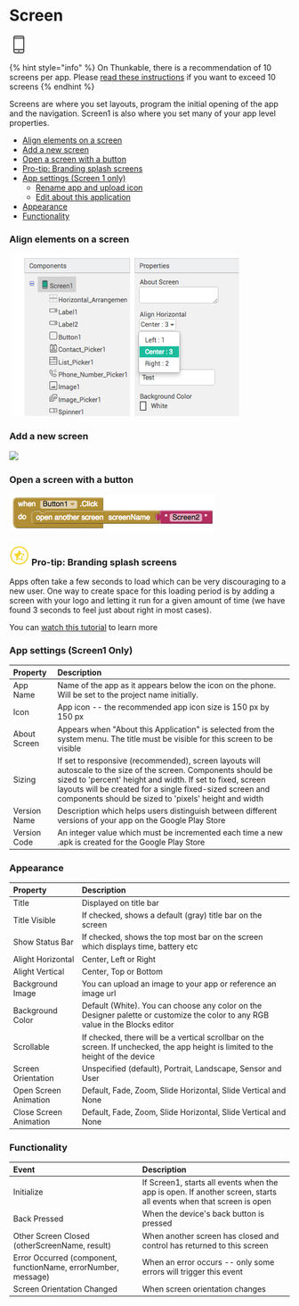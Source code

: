 # Screen

 ![](../../../.gitbook/assets/screen-icon.png)

{% hint style="info" %}
On Thunkable, there is a recommendation of 10 screens per app. Please [read these instructions](https://thunkable.gitbook.io/thunkable-docs/thunkable-classic-android/2-create/app-limits) if you want to exceed 10 screens
{% endhint %}

Screens are where you set layouts, program the initial opening of the app and the navigation. Screen1 is also where you set many of your app level properties.

* [Align elements on a screen](screen.md#align-elements-on-a-screen)
* [Add a new screen](screen.md#add-a-new-screen)
* [Open a screen with a button](screen.md#open-a-screen-with-a-button)
* [Pro-tip: Branding splash screens](screen.md#-pro-tip-branding-splash-screens)
* [App settings \(Screen 1 only\)](screen.md#app-settings-screen1-only)
  * [Rename app and upload icon](https://docs.thunkable.com/android/create.html#3--rename-app-and-upload-app-icon)
  * [Edit about this application](https://docs.thunkable.com/android/create.html#about-this)
* [Appearance](screen.md#appearance)
* [Functionality](screen.md#functionality)

### Align elements on a screen

![](../../../.gitbook/assets/align-screen-fig-1.png)

### Add a new screen

![](https://lh6.googleusercontent.com/1oEzLB4YgohJ9xkkqyOox_Ljr9gbVxreM8EfuVqC0LX0jni6rhmNbBvZzbrqCCng0dHfeKh_g2bPthx2pfKrTpHZx3jOpAel5K_zXQPs3UyabZ1dYzq0VD4ikRJ0krCWMPZkpJZg)

### Open a screen with a button

![](../../../.gitbook/assets/open-screen-fig-1.png)

### ![](../../../.gitbook/assets/pro-tip-icon.png) Pro-tip: Branding splash screens

Apps often take a few seconds to load which can be very discouraging to a new user. One way to create space for this loading period is by adding a screen with your logo and letting it run for a given amount of time \(we have found 3 seconds to feel just about right in most cases\).

You can [watch this tutorial](https://www.youtube.com/watch?v=9u365ejwTqg) to learn more

### App settings \(Screen1 Only\)

| Property | Description |
| :--- | :--- |
| App Name | Name of the app as it appears below the icon on the phone. Will be set to the project name initially. |
| Icon | App icon -- the recommended app icon size is 150 px by 150 px |
| About Screen | Appears when "About this Application" is selected from the system menu. The title must be visible for this screen to be visible |
| Sizing | If set to responsive \(recommended\), screen layouts will autoscale to the size of the screen. Components should be sized to 'percent' height and width. If set to fixed, screen layouts will be created for a single fixed-sized screen and components should be sized to 'pixels' height and width |
| Version Name | Description which helps users distinguish between different versions of your app on the Google Play Store |
| Version Code | An integer value which must be incremented each time a new .apk is created for the Google Play Store |

### Appearance

| Property | Description |
| :--- | :--- |
| Title | Displayed on title bar |
| Title Visible | If checked, shows a default \(gray\) title bar on the screen |
| Show Status Bar | If checked, shows the top most bar on the screen which displays time, battery etc |
| Alight Horizontal | Center, Left or Right |
| Alight Vertical | Center, Top or Bottom |
| Background Image | You can upload an image to your app or reference an image url |
| Background Color | Default \(White\). You can choose any color on the Designer palette or customize the color to any RGB value in the Blocks editor |
| Scrollable | If checked, there will be a vertical scrollbar on the screen. If unchecked, the app height is limited to the height of the device |
| Screen Orientation | Unspecified \(default\), Portrait, Landscape, Sensor and User |
| Open Screen Animation | Default, Fade, Zoom, Slide Horizontal, Slide Vertical and None |
| Close Screen Animation | Default, Fade, Zoom, Slide Horizontal, Slide Vertical and None |

### Functionality

| Event | Description |
| :--- | :--- |
| Initialize | If Screen1, starts all events when the app is open. If another screen, starts all events when that screen is open |
| Back Pressed | When the device's back button is pressed |
| Other Screen Closed \(otherScreenName, result\) | When another screen has closed and control has returned to this screen |
| Error Occurred \(component, functionName, errorNumber, message\) | When an error occurs -- only some errors will trigger this event |
| Screen Orientation Changed | When screen orientation changes |

